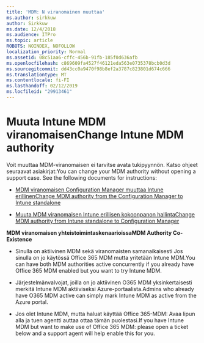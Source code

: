 ```yaml
---
title: 'MDM: N viranomainen muuttaa'
ms.author: sirkkuw
author: Sirkkuw
ms.date: 12/4/2018
ms.audience: ITPro
ms.topic: article
ROBOTS: NOINDEX, NOFOLLOW
localization_priority: Normal
ms.assetid: 08c51aa6-cffc-456b-91fb-185f0d636afb
ms.openlocfilehash: c869609fa4527f46121eda563e0735378bcb0d3d
ms.sourcegitcommit: dd43cc0a9470f98b8ef2a3787c823801d674c666
ms.translationtype: MT
ms.contentlocale: fi-FI
ms.lasthandoff: 02/12/2019
ms.locfileid: "29913461"
---
```

# <a name="change-intune-mdm-authority"></a><span data-ttu-id="1c341-102">Muuta Intune MDM viranomaisen</span><span class="sxs-lookup"><span data-stu-id="1c341-102">Change Intune MDM authority</span></span>

<span data-ttu-id="1c341-p101">Voit muuttaa MDM-viranomaisen ei tarvitse avata tukipyynnön. Katso ohjeet seuraavat asiakirjat:</span><span class="sxs-lookup"><span data-stu-id="1c341-p101">You can change your MDM authority without opening a support case. See the following documents for instructions:</span></span>
  
- [<span data-ttu-id="1c341-105">MDM viranomaisen Configuration Manager muuttaa Intune erillinen</span><span class="sxs-lookup"><span data-stu-id="1c341-105">Change MDM authority from the Configuration Manager to Intune standalone</span></span>](https://docs.microsoft.com/sccm/mdm/deploy-use/migrate-change-mdm-authority)
    
- [<span data-ttu-id="1c341-106">Muuta MDM viranomaisen Intune erillisen kokoonpanon hallinta</span><span class="sxs-lookup"><span data-stu-id="1c341-106">Change MDM authority from Intune standalone to Configuration Manager</span></span>](https://docs.microsoft.com/sccm/mdm/deploy-use/change-mdm-authority)
    
 <span data-ttu-id="1c341-107">**MDM viranomaisen yhteistoimintaskenaarioissa**</span><span class="sxs-lookup"><span data-stu-id="1c341-107">**MDM Authority Co-Existence**</span></span>
  
- <span data-ttu-id="1c341-108">Sinulla on aktiivinen MDM sekä viranomaisten samanaikaisesti Jos sinulla on jo käytössä Office 365 MDM mutta yritetään Intune MDM.</span><span class="sxs-lookup"><span data-stu-id="1c341-108">You can have both MDM authorities active concurrently if you already have Office 365 MDM enabled but you want to try Intune MDM.</span></span>
    
- <span data-ttu-id="1c341-109">Järjestelmänvalvojat, joilla on jo aktiivinen O365 MDM yksinkertaisesti merkitä Intune MDM aktiiviseksi Azure-portaalista.</span><span class="sxs-lookup"><span data-stu-id="1c341-109">Admins who already have O365 MDM active can simply mark Intune MDM as active from the Azure portal.</span></span>
    
- <span data-ttu-id="1c341-110">Jos olet Intune MDM, mutta haluat käyttää Office 365-MDM: Avaa lipun alla ja tuen agentti auttaa ottaa tämän puolestasi.</span><span class="sxs-lookup"><span data-stu-id="1c341-110">If you have Intune MDM but want to make use of Office 365 MDM: please open a ticket below and a support agent will help enable this for you.</span></span>
    

